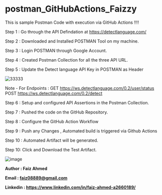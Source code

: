 # postman_GitHubActions_Faizzy

This is sample Postman Code with execution via GitHub Actions !!!!

Step 1 : Go through the API Defindation at https://detectlanguage.com/

Step 2 : Downloaded and Installed POSTMAN Tool on my machine.

Step 3 : Login POSTMAN through Google Account.

Step 4 : Created Postman Collection for all the three API URL.

Step 5 : Update the Detect language API Key in POSTMAN as Header 

![33333](https://github.com/Faiz-Ahmed08/postman_GitHubActions_Faizzy/assets/152106688/67cf5cc8-9c53-4284-ae07-f1c72372f606)

Note - For Endpoints : GET https://ws.detectlanguage.com/0.2/user/status
                       POST https://ws.detectlanguage.com/0.2/detect

Step 6 : Setup and configured API Assertions in the Postman Collection.

Step 7 : Pushed the code on the GitHub Repository.

Step 8 : Configure the GitHub Action Workflow

Step 9 : Push any Changes , Automated build is triggered via Github Actions

Step 10 : Automated Artifact will be generated.

Step 10: Click and Download the Test Artifact.

![image](https://github.com/Faiz-Ahmed08/postman_GitHubActions_Faizzy/assets/152106688/58867fd1-6f18-49b8-ba4e-095532af80fa)



**Author : Faiz Ahmed**

**Email : faiz08889@gmail.com**

**Linkedin : https://www.linkedin.com/in/faiz-ahmed-a2660189/**
